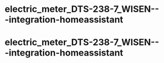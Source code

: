 # electric_meter_DTS-238-7_WISEN---integration-homeassistant
# electric_meter_DTS-238-7_WISEN---integration-homeassistant

